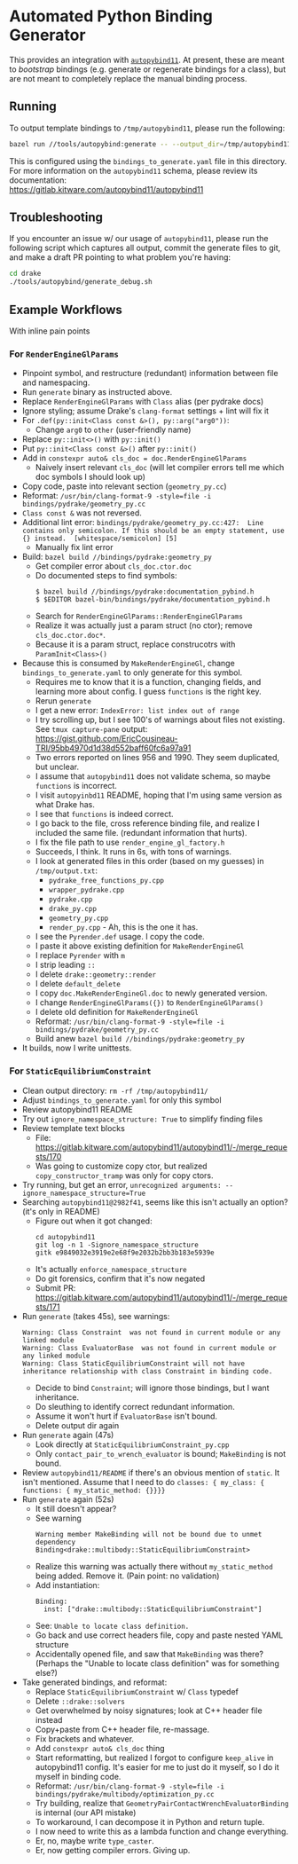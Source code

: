 # Automated Python Binding Generator

This provides an integration with
[`autopybind11`](https://gitlab.kitware.com/autopybind11/autopybind11). At present, these are meant to *bootstrap* bindings
(e.g. generate or regenerate bindings for a class), but are not meant to
completely replace the manual binding process.

## Running

To output template bindings to `/tmp/autopybind11`, please run the following:

```sh
bazel run //tools/autopybind:generate -- --output_dir=/tmp/autopybind11
```

This is configured using the `bindings_to_generate.yaml` file in this
directory. For more information on the `autopybind11` schema, please review its 
documentation:
<br/>
<https://gitlab.kitware.com/autopybind11/autopybind11>

## Troubleshooting

If you encounter an issue w/ our usage of `autopybind11`, please run the
following script which captures all output, commit the generate files to git,
and make a draft PR pointing to what problem you're having:

```sh
cd drake
./tools/autopybind/generate_debug.sh
```

## Example Workflows

With inline pain points

### For `RenderEngineGlParams`

- Pinpoint symbol, and restructure (redundant) information between file and
  namespacing.
- Run `generate` binary as instructed above.
- Replace `RenderEngineGlParams` with `Class` alias (per pydrake docs)
- Ignore styling; assume Drake's `clang-format` settings + lint will fix it
- For `.def(py::init<Class const &>(), py::arg("arg0"))`:
    - Change `arg0` to `other` (user-friendly name)
- Replace `py::init<>()` with `py::init()`
- Put `py::init<Class const &>()` after `py::init()`
- Add in `constexpr auto& cls_doc = doc.RenderEngineGlParams`
    - Naively insert relevant `cls_doc` (will let compiler errors tell me which
      doc symbols I should look up)
- Copy code, paste into relevant section (`geometry_py.cc`)
- Reformat:
  `/usr/bin/clang-format-9 -style=file -i bindings/pydrake/geometry_py.cc`
- `Class const &` was not reversed.
- Additional lint error:
  `bindings/pydrake/geometry_py.cc:427:  Line contains only semicolon. If this should be an empty statement, use {} instead.  [whitespace/semicolon] [5]`
    - Manually fix lint error
- Build: `bazel build //bindings/pydrake:geometry_py`
  - Get compiler error about `cls_doc.ctor.doc`
  - Do documented steps to find symbols:
    ```
    $ bazel build //bindings/pydrake:documentation_pybind.h
    $ $EDITOR bazel-bin/bindings/pydrake/documentation_pybind.h
    ```
  - Search for `RenderEngineGlParams::RenderEngineGlParams`
  - Realize it was actually just a param struct (no ctor); remove `cls_doc.ctor.doc*`.
  - Because it is a param struct, replace construcotrs with `ParamInit<Class>()`
- Because this is consumed by `MakeRenderEngineGl`, change
  `bindings_to_generate.yaml` to only generate for this symbol.
    - Requires me to know that it is a function, changing fields, and learning
      more about config. I guess `functions` is the right key.
    - Rerun `generate`
    - I get a new error: `IndexError: list index out of range`
    - I try scrolling up, but I see 100's of warnings about files not existing.
      See `tmux capture-pane` output: https://gist.github.com/EricCousineau-TRI/95bb4970d1d38d552baff60fc6a97a91
    - Two errors reported on lines 956 and 1990. They seem duplicated, but
      unclear.
    - I assume that `autopybind11` does not validate schema, so maybe
      `functions` is incorrect.
    - I visit `autopyinbd11` README, hoping that I'm using same version as what
      Drake has.
    - I see that `functions` is indeed correct.
    - I go back to the file, cross reference binding file, and realize I
      included the same file. (redundant information that hurts).
    - I fix the file path to use `render_engine_gl_factory.h`
    - Succeeds, I think. It runs in 6s, with tons of warnings.
    - I look at generated files in this order (based on my guesses) in
      `/tmp/output.txt`:
        - `pydrake_free_functions_py.cpp`
        - `wrapper_pydrake.cpp`
        - `pydrake.cpp`
        - `drake_py.cpp`
        - `geometry_py.cpp`
        - `render_py.cpp` - Ah, this is the one it has.
    - I see the `Pyrender.def` usage. I copy the code.
    - I paste it above existing definition for `MakeRenderEngineGl`
    - I replace `Pyrender` with `m`
    - I strip leading `::`
    - I delete `drake::geometry::render`
    - I delete `default_delete`
    - I copy `doc.MakeRenderEngineGl.doc` to newly generated version.
    - I change `RenderEngineGlParams({})` to `RenderEngineGlParams()`
    - I delete old definition for `MakeRenderEngineGl`
    - Reformat: `/usr/bin/clang-format-9 -style=file -i bindings/pydrake/geometry_py.cc`
    - Build anew `bazel build //bindings/pydrake:geometry_py`
- It builds, now I write unittests.

### For `StaticEquilibriumConstraint`

- Clean output directory: `rm -rf /tmp/autopybind11/`
- Adjust `bindings_to_generate.yaml` for only this symbol
- Review autopybind11 README
- Try out `ignore_namespace_structure: True` to simplify finding files
- Review template text blocks
  - File: <https://gitlab.kitware.com/autopybind11/autopybind11/-/merge_requests/170>
  - Was going to customize copy ctor, but realized `copy_constructor_tramp` was
    only for copy ctors.
- Try running, but get an error,
  `unrecognized arguments: --ignore_namespace_structure=True`
- Searching `autopybind11@2982f41`, seems like this isn't actually an option?
  (it's only in README)
  - Figure out when it got changed: 
    ```
    cd autopybind11
    git log -n 1 -Signore_namespace_structure
    gitk e9849032e3919e2e68f9e2032b2bb3b183e5939e
    ```
  - It's actually `enforce_namespace_structure`
  - Do git forensics, confirm that it's now negated
  - Submit PR:
    <https://gitlab.kitware.com/autopybind11/autopybind11/-/merge_requests/171>
- Run `generate` (takes 45s), see warnings:
  ```
  Warning: Class Constraint  was not found in current module or any linked module
  Warning: Class EvaluatorBase  was not found in current module or any linked module
  Warning: Class StaticEquilibriumConstraint will not have inheritance relationship with class Constraint in binding code.
  ```
  - Decide to bind `Constraint`; will ignore those bindings, but I want
    inheritance.
  - Do sleuthing to identify correct redundant information.
  - Assume it won't hurt if `EvaluatorBase` isn't bound.
  - Delete output dir again
- Run `generate` again (47s)
  - Look directly at `StaticEquilibriumConstraint_py.cpp`
  - Only `contact_pair_to_wrench_evaluator` is bound; `MakeBinding` is not
    bound.
- Review `autopybind11/README` if there's an obvious mention of `static`. It
  isn't mentioned. Assume that I need to do
  `classes: { my_class: { functions: { my_static_method: {}}}}`
- Run `generate` again (52s)
  - It still doesn't appear?
  - See warning
    ```
    Warning member MakeBinding will not be bound due to unmet dependency Binding<drake::multibody::StaticEquilibriumConstraint>
    ```
  - Realize this warning was actually there without `my_static_method` being
    added. Remove it. (Pain point: no validation)
  - Add instantiation:
    ```
    Binding:
      inst: ["drake::multibody::StaticEquilibriumConstraint"]
    ```
  - See: `Unable to locate class definition.`
  - Go back and use correct headers file, copy and paste nested YAML structure
  - Accidentally opened file, and saw that `MakeBinding` was there? (Perhaps
    the "Unable to locate class definition" was for something else?)
- Take generated bindings, and reformat:
  - Replace `StaticEquilibriumConstraint` w/ `Class` typedef
  - Delete `::drake::solvers`
  - Get overwhelmed by noisy signatures; look at C++ header file instead
  - Copy+paste from C++ header file, re-massage.
  - Fix brackets and whatever.
  - Add `constexpr auto& cls_doc` thing
  - Start reformatting, but realized I forgot to configure `keep_alive` in
    autopybind11 config. It's easier for me to just do it myself, so I do it
    myself in binding code.
  - Reformat:
    `/usr/bin/clang-format-9 -style=file -i bindings/pydrake/multibody/optimization_py.cc`
  - Try building, realize that `GeometryPairContactWrenchEvaluatorBinding` is internal (our API mistake)
  - To workaround, I can decompose it in Python and return tuple. 
  - I now need to write this as a lambda function and change everything.
  - Er, no, maybe write `type_caster`.
  - Er, now getting compiler errors. Giving up.
